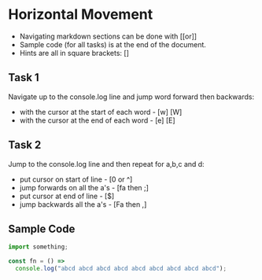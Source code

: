 # Horizontal Movement

- Navigating markdown sections can be done with [[or]]
- Sample code (for all tasks) is at the end of the document.
- Hints are all in square brackets: []

## Task 1

Navigate up to the console.log line and jump word forward then backwards:

- with the cursor at the start of each word - [w] [W]
- with the cursor at the end of each word - [e] [E]

## Task 2

Jump to the console.log line and then repeat for a,b,c and d:

- put cursor on start of line - [0 or ^]
- jump forwards on all the a's - [fa then ;]
- put cursor at end of line - [$]
- jump backwards all the a's - [Fa then ,]

## Sample Code

```javascript
import something;

const fn = () =>
  console.log("abcd abcd abcd abcd abcd abcd abcd abcd abcd");




```
